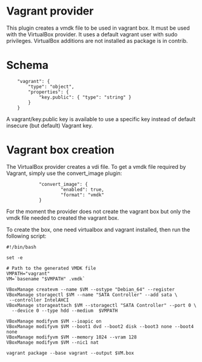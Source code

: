 Vagrant provider
================

This plugin creates a vmdk file to be used in vagrant box.
It must be used with the VirtualBox provider.
It uses a default vagrant user with sudo privileges. VirtualBox additions are
not installed as package is in contrib.

Schema
======

        "vagrant": {
            "type": "object",
            "properties": {
                "key.public": { "type": "string" }
            }
        }


A vagrant/key.public key is available to use a specific key instead of default
insecure (but default) Vagrant key.


Vagrant box creation
====================

The VirtualBox provider creates a vdi file. To get a vmdk file required by
Vagrant, simply use the convert_image plugin:

                "convert_image": {
                        "enabled": true,
                        "format": "vmdk"
                }


For the moment the provider does not create the vagrant box but only the vmdk
file needed to created the vagrant box.

To create the box, one need virtualbox and vagrant installed, then run the
following script:

    #!/bin/bash

    set -e

    # Path to the generated VMDK file
    VMPATH="vagrant"
    VM=`basename "$VMPATH" .vmdk`

    VBoxManage createvm --name $VM --ostype "Debian_64" --register
    VBoxManage storagectl $VM --name "SATA Controller" --add sata \
     --controller IntelAHCI
    VBoxManage storageattach $VM --storagectl "SATA Controller" --port 0 \
      --device 0 --type hdd --medium  $VMPATH

    VBoxManage modifyvm $VM --ioapic on
    VBoxManage modifyvm $VM --boot1 dvd --boot2 disk --boot3 none --boot4 none
    VBoxManage modifyvm $VM --memory 1024 --vram 128
    VBoxManage modifyvm $VM --nic1 nat

    vagrant package --base vagrant --output $VM.box
